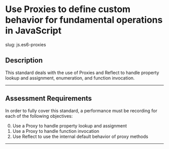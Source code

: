 # Use Proxies to define custom behavior for fundamental operations in JavaScript

slug: js.es6-proxies

## Description
This standard deals with the use of Proxies and Reflect to handle property lookup and assignment, enumeration, and function invocation.

---
## Assessment Requirements
In order to fully cover this standard, a performance must be recording for each of the following objectives:

0. Use a Proxy to handle property lookup and assignment
1. Use a Proxy to handle function invocation
2. Use Reflect to use the internal default behavior of proxy methods

---
